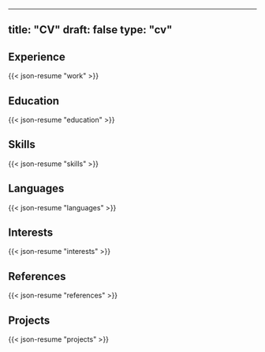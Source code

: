 
---
title: "CV"
draft: false
type: "cv"
---

## Experience

{{< json-resume "work" >}}

## Education

{{< json-resume "education" >}}

## Skills

{{< json-resume "skills" >}}

## Languages

{{< json-resume "languages" >}}

## Interests

{{< json-resume "interests" >}}

## References

{{< json-resume "references" >}}

## Projects

{{< json-resume "projects" >}}
